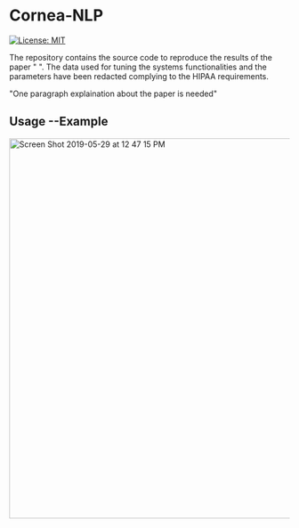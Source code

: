 # Cornea-NLP

[![License: MIT](https://img.shields.io/badge/License-MIT-yellow.svg)](https://opensource.org/licenses/MIT)

The repository contains the source code to reproduce the results of the paper " ". The data used for tuning the systems functionalities and the parameters have been redacted complying to the HIPAA requirements.

"One paragraph explaination about the paper is needed"

## Usage --Example


<img width="683" alt="Screen Shot 2019-05-29 at 12 47 15 PM" src="https://user-images.githubusercontent.com/33362260/58650725-75f6c280-82dd-11e9-9626-10cc8714d01d.png">
